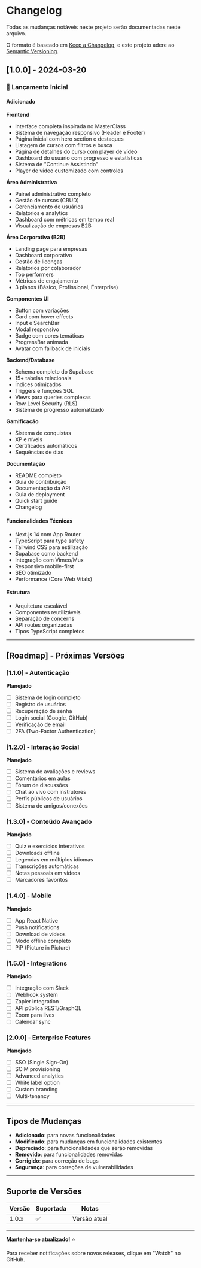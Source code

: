 # Changelog

Todas as mudanças notáveis neste projeto serão documentadas neste arquivo.

O formato é baseado em [Keep a Changelog](https://keepachangelog.com/pt-BR/1.0.0/),
e este projeto adere ao [Semantic Versioning](https://semver.org/lang/pt-BR/).

## [1.0.0] - 2024-03-20

### 🎉 Lançamento Inicial

#### Adicionado

**Frontend**
- Interface completa inspirada no MasterClass
- Sistema de navegação responsivo (Header e Footer)
- Página inicial com hero section e destaques
- Listagem de cursos com filtros e busca
- Página de detalhes do curso com player de vídeo
- Dashboard do usuário com progresso e estatísticas
- Sistema de "Continue Assistindo"
- Player de vídeo customizado com controles

**Área Administrativa**
- Painel administrativo completo
- Gestão de cursos (CRUD)
- Gerenciamento de usuários
- Relatórios e analytics
- Dashboard com métricas em tempo real
- Visualização de empresas B2B

**Área Corporativa (B2B)**
- Landing page para empresas
- Dashboard corporativo
- Gestão de licenças
- Relatórios por colaborador
- Top performers
- Métricas de engajamento
- 3 planos (Básico, Profissional, Enterprise)

**Componentes UI**
- Button com variações
- Card com hover effects
- Input e SearchBar
- Modal responsivo
- Badge com cores temáticas
- ProgressBar animada
- Avatar com fallback de iniciais

**Backend/Database**
- Schema completo do Supabase
- 15+ tabelas relacionais
- Índices otimizados
- Triggers e funções SQL
- Views para queries complexas
- Row Level Security (RLS)
- Sistema de progresso automatizado

**Gamificação**
- Sistema de conquistas
- XP e níveis
- Certificados automáticos
- Sequências de dias

**Documentação**
- README completo
- Guia de contribuição
- Documentação da API
- Guia de deployment
- Quick start guide
- Changelog

#### Funcionalidades Técnicas

- Next.js 14 com App Router
- TypeScript para type safety
- Tailwind CSS para estilização
- Supabase como backend
- Integração com Vimeo/Mux
- Responsivo mobile-first
- SEO otimizado
- Performance (Core Web Vitals)

#### Estrutura

- Arquitetura escalável
- Componentes reutilizáveis
- Separação de concerns
- API routes organizadas
- Tipos TypeScript completos

---

## [Roadmap] - Próximas Versões

### [1.1.0] - Autenticação

**Planejado**
- [ ] Sistema de login completo
- [ ] Registro de usuários
- [ ] Recuperação de senha
- [ ] Login social (Google, GitHub)
- [ ] Verificação de email
- [ ] 2FA (Two-Factor Authentication)

### [1.2.0] - Interação Social

**Planejado**
- [ ] Sistema de avaliações e reviews
- [ ] Comentários em aulas
- [ ] Fórum de discussões
- [ ] Chat ao vivo com instrutores
- [ ] Perfis públicos de usuários
- [ ] Sistema de amigos/conexões

### [1.3.0] - Conteúdo Avançado

**Planejado**
- [ ] Quiz e exercícios interativos
- [ ] Downloads offline
- [ ] Legendas em múltiplos idiomas
- [ ] Transcrições automáticas
- [ ] Notas pessoais em vídeos
- [ ] Marcadores favoritos

### [1.4.0] - Mobile

**Planejado**
- [ ] App React Native
- [ ] Push notifications
- [ ] Download de vídeos
- [ ] Modo offline completo
- [ ] PiP (Picture in Picture)

### [1.5.0] - Integrations

**Planejado**
- [ ] Integração com Slack
- [ ] Webhook system
- [ ] Zapier integration
- [ ] API pública REST/GraphQL
- [ ] Zoom para lives
- [ ] Calendar sync

### [2.0.0] - Enterprise Features

**Planejado**
- [ ] SSO (Single Sign-On)
- [ ] SCIM provisioning
- [ ] Advanced analytics
- [ ] White label option
- [ ] Custom branding
- [ ] Multi-tenancy

---

## Tipos de Mudanças

- **Adicionado**: para novas funcionalidades
- **Modificado**: para mudanças em funcionalidades existentes
- **Depreciado**: para funcionalidades que serão removidas
- **Removido**: para funcionalidades removidas
- **Corrigido**: para correção de bugs
- **Segurança**: para correções de vulnerabilidades

---

## Suporte de Versões

| Versão | Suportada | Notas |
|--------|-----------|-------|
| 1.0.x  | ✅        | Versão atual |

---

**Mantenha-se atualizado!** ⭐

Para receber notificações sobre novos releases, clique em "Watch" no GitHub.

